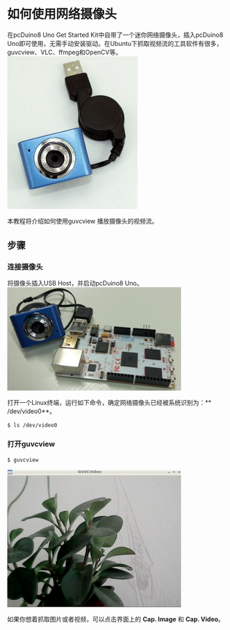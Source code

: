 # 如何使用网络摄像头

在pcDuino8 Uno Get Started Kit中自带了一个迷你网络摄像头，插入pcDuino8 Uno即可使用，无需手动安装驱动。在Ubuntu下抓取视频流的工具软件有很多，guvcview、VLC、ffmpeg和OpenCV等。
<img src="../images/webcam.jpg" title="captured screen" width="300">

本教程将介绍如何使用guvcview 播放摄像头的视频流。

## 步骤

### 连接摄像头
将摄像头插入USB Host，并启动pcDuino8 Uno。
<img src="../images/cam_p8.png" title="camera" width="400">

打开一个Linux终端，运行如下命令，确定网络摄像头已经被系统识别为：** /dev/video0**。
```bash
$ ls /dev/video0
```

### 打开guvcview
```bash
$ guvcview
```
<img src="../images/capture.png" title="captured screen" width="400">

如果你想着抓取图片或者视频，可以点击界面上的 **Cap. Image** 和 **Cap. Video**。
